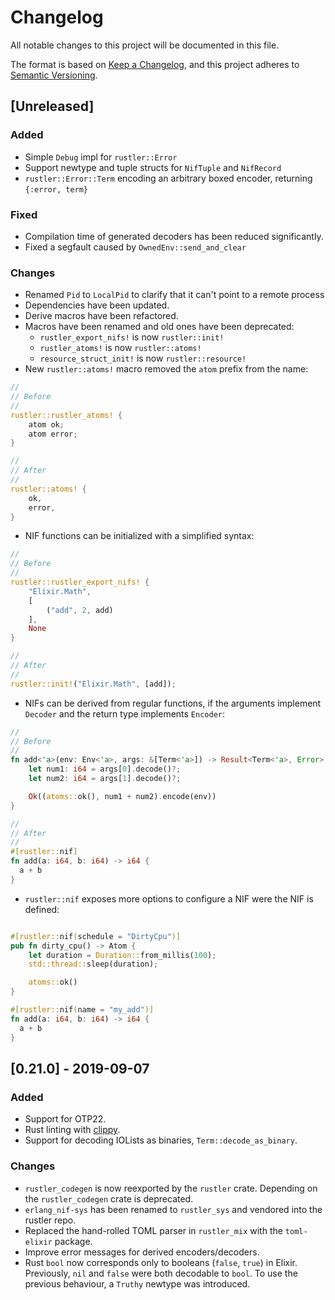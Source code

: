 # Changelog

All notable changes to this project will be documented in this file.

The format is based on [Keep a Changelog](https://keepachangelog.com/en/1.0.0/),
and this project adheres to [Semantic Versioning](https://semver.org/spec/v2.0.0.html).

## [Unreleased]

### Added

- Simple `Debug` impl for `rustler::Error`
- Support newtype and tuple structs for `NifTuple` and `NifRecord`
- `rustler::Error::Term` encoding an arbitrary boxed encoder, returning `{:error, term}`

### Fixed

- Compilation time of generated decoders has been reduced significantly.
- Fixed a segfault caused by `OwnedEnv::send_and_clear`

### Changes

- Renamed `Pid` to `LocalPid` to clarify that it can't point to a remote process
- Dependencies have been updated.
- Derive macros have been refactored.
- Macros have been renamed and old ones have been deprecated:
  - `rustler_export_nifs!` is now `rustler::init!`
  - `rustler_atoms!` is now `rustler::atoms!`
  - `resource_struct_init!` is now `rustler::resource!`
- New `rustler::atoms!` macro removed the `atom` prefix from the name:

```rust
//
// Before
//
rustler::rustler_atoms! {
    atom ok;
    atom error;
}

//
// After
//
rustler::atoms! {
    ok,
    error,
}
```

- NIF functions can be initialized with a simplified syntax:

```rust
//
// Before
//
rustler::rustler_export_nifs! {
    "Elixir.Math",
    [
        ("add", 2, add)
    ],
    None
}

//
// After
//
rustler::init!("Elixir.Math", [add]);
```

- NIFs can be derived from regular functions, if the arguments implement `Decoder` and the return type implements `Encoder`:

```rust
//
// Before
//
fn add<'a>(env: Env<'a>, args: &[Term<'a>]) -> Result<Term<'a>, Error> {
    let num1: i64 = args[0].decode()?;
    let num2: i64 = args[1].decode()?;

    Ok((atoms::ok(), num1 + num2).encode(env))
}

//
// After
//
#[rustler::nif]
fn add(a: i64, b: i64) -> i64 {
  a + b
}
```

- `rustler::nif` exposes more options to configure a NIF were the NIF is defined:

```rust

#[rustler::nif(schedule = "DirtyCpu")]
pub fn dirty_cpu() -> Atom {
    let duration = Duration::from_millis(100);
    std::thread::sleep(duration);

    atoms::ok()
}

#[rustler::nif(name = "my_add")]
fn add(a: i64, b: i64) -> i64 {
  a + b
}
```

## [0.21.0] - 2019-09-07

### Added

- Support for OTP22.
- Rust linting with [clippy](https://github.com/rust-lang/rust-clippy).
- Support for decoding IOLists as binaries, `Term::decode_as_binary`.

### Changes

- `rustler_codegen` is now reexported by the `rustler` crate. Depending on the `rustler_codegen` crate is deprecated.
- `erlang_nif-sys` has been renamed to `rustler_sys` and vendored into the rustler repo.
- Replaced the hand-rolled TOML parser in `rustler_mix` with the `toml-elixir` package.
- Improve error messages for derived encoders/decoders.
- Rust `bool` now corresponds only to booleans (`false`, `true`) in Elixir. Previously, `nil` and `false` were both decodable to
  `bool`. To use the previous behaviour, a `Truthy` newtype was introduced.
